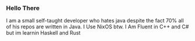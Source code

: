 ###   Hello There

I am a small self-taught developer who hates java despite the fact 70% all of his repos are written  in Java. I Use NixOS btw.
I Am Fluent in C++ and C# but im learnin Haskell and Rust
